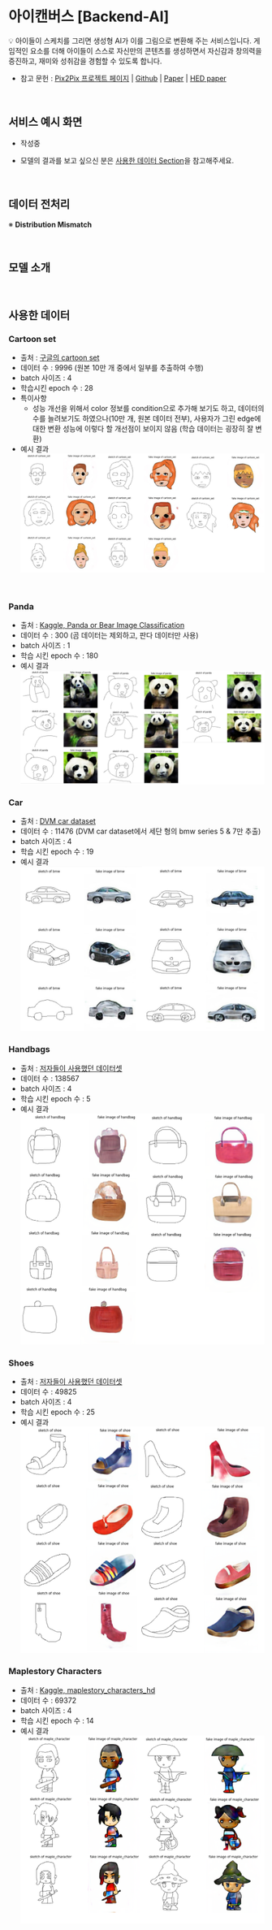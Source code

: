 # 아이캔버스 [Backend-AI]

💡 아이들이 스케치를 그리면 생성형 AI가 이를 그림으로 변환해 주는 서비스입니다. 게임적인 요소를 더해 아이들이 스스로 자신만의 콘텐츠를 생성하면서 자신감과 창의력을 증진하고, 재미와 성취감을 경험할 수 있도록 합니다.

- 참고 문헌 : [Pix2Pix 프로젝트 페이지](https://phillipi.github.io/pix2pix/) | [Github](https://github.com/phillipi/pix2pix) | [Paper](https://arxiv.org/abs/1611.07004) | [HED paper](https://arxiv.org/abs/1504.06375)

<br>

## 서비스 예시 화면

- 작성중



- 모델의 결과를 보고 싶으신 분은 [사용한 데이터 Section](#사용한-데이터)을 참고해주세요.

<br>

## 데이터 전처리


※ <b>Distribution Mismatch</b>

<br>

## 모델 소개

<br>

## 사용한 데이터

### Cartoon set
- 출처 : [구글의 cartoon set](https://google.github.io/cartoonset/)
- 데이터 수 : 9996 (원본 10만 개 중에서 일부를 추출하여 수행)
- batch 사이즈 : 4
- 학습시킨 epoch 수 : 28
- 특이사항
  - 성능 개선을 위해서 color 정보를 condition으로 추가해 보기도 하고, 데이터의 수를 늘려보기도 하였으나(10만 개, 원본 데이터 전부), 사용자가 그린 edge에 대한 변환 성능에 이렇다 할 개선점이 보이지 않음 (학습 데이터는 굉장히 잘 변환)
- 예시 결과
![cartoon set 예시 결과 이미지](./docs%20images/cartoon_set.png)

<br>

### Panda
- 출처 : [Kaggle, Panda or Bear Image Classification](https://www.kaggle.com/datasets/mattop/panda-or-bear-image-classification)
- 데이터 수 : 300 (곰 데이터는 제외하고, 판다 데이터만 사용)
- batch 사이즈 : 1
- 학습 시킨 epoch 수 : 180
- 예시 결과
![panda 예시 결과 이미지](./docs%20images/panda.png)

### Car
- 출처 : [DVM car dataset](https://deepvisualmarketing.github.io/)
- 데이터 수 : 11476 (DVM car dataset에서 세단 형의 bmw series 5 & 7만 추출)
- batch 사이즈 : 4
- 학습 시킨 epoch 수 : 19
- 예시 결과
![car 예시 결과 이미지](./docs%20images/bmw.png)

### Handbags
- 출처 : [저자들이 사용했던 데이터셋](http://efrosgans.eecs.berkeley.edu/pix2pix/datasets/)
- 데이터 수 : 138567
- batch 사이즈 : 4
- 학습 시킨 epoch 수 : 5
- 예시 결과
![handbag 예시 결과 이미지](./docs%20images/handbag.png)

### Shoes
- 출처 : [저자들이 사용했던 데이터셋](http://efrosgans.eecs.berkeley.edu/pix2pix/datasets/)
- 데이터 수 : 49825
- batch 사이즈 : 4
- 학습 시킨 epoch 수 : 25
- 예시 결과
![show 예시 결과 이미지](./docs%20images/shoe.png)

### Maplestory Characters
- 출처 : [Kaggle, maplestory_characters_hd](https://www.kaggle.com/datasets/irotem98/maplestory-characters-hd)
- 데이터 수 : 69372
- batch 사이즈 : 4
- 학습 시킨 epoch 수 : 14
- 예시 결과
![maplestory character 예시 결과 이미지](./docs%20images/maple_character.png)

